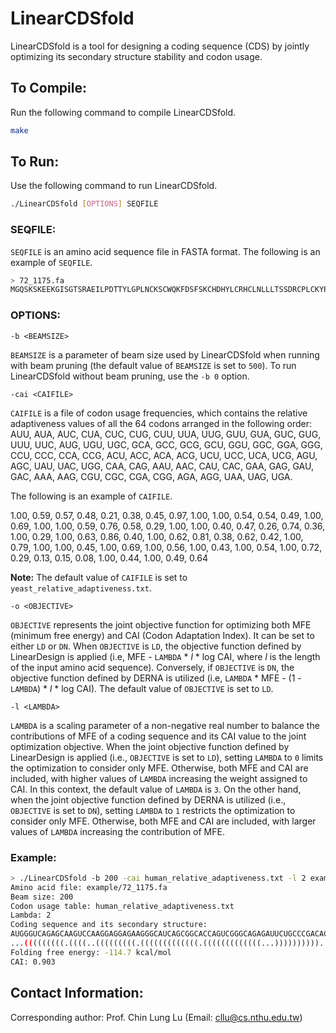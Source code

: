 # LinearCDSfold

LinearCDSfold is a tool for designing a coding sequence (CDS) by jointly optimizing its secondary structure stability and codon usage.

## To Compile:
Run the following command to compile LinearCDSfold.

```bash
make
```

## To Run:
Use the following command to run LinearCDSfold.

```bash
./LinearCDSfold [OPTIONS] SEQFILE
```

### SEQFILE:
`SEQFILE` is an amino acid sequence file in FASTA format. The following is an example of `SEQFILE`.

```bash
> 72_1175.fa
MGQSKSKEEKGISGTSRAEILPDTTYLGPLNCKSCWQKFDSFSKCHDHYLCRHCLNLLLTSSDRCPLCKYPL
```

### OPTIONS:

```
-b <BEAMSIZE>
```

`BEAMSIZE` is a parameter of beam size used by LinearCDSfold when running with beam pruning (the default value of `BEAMSIZE` is set to `500`). To run LinearCDSfold without beam pruning, use the `-b 0` option.

```
-cai <CAIFILE>
```

`CAIFILE` is a file of codon usage frequencies, which contains the relative adaptiveness values of all the 64 codons arranged in the following order: AUU, AUA, AUC, CUA, CUC, CUG, CUU, UUA, UUG, GUU, GUA, GUC, GUG, UUU, UUC, AUG, UGU, UGC, GCA, GCC, GCG, GCU, GGU, GGC, GGA, GGG, CCU, CCC, CCA, CCG, ACU, ACC, ACA, ACG, UCU, UCC, UCA, UCG, AGU, AGC, UAU, UAC, UGG, CAA, CAG, AAU, AAC, CAU, CAC, GAA, GAG, GAU, GAC, AAA, AAG, CGU, CGC, CGA, CGG, AGA, AGG, UAA, UAG, UGA. 

The following is an example of `CAIFILE`.

1.00, 0.59, 0.57, 0.48, 0.21, 0.38, 0.45, 0.97, 1.00, 1.00, 0.54, 0.54, 0.49, 1.00, 0.69, 1.00, 1.00, 0.59, 0.76, 0.58, 0.29, 1.00, 1.00, 0.40, 0.47, 0.26, 0.74, 0.36, 1.00, 0.29, 1.00, 0.63, 0.86, 0.40, 1.00, 0.62, 0.81, 0.38, 0.62, 0.42, 1.00, 0.79, 1.00, 1.00, 0.45, 1.00, 0.69, 1.00, 0.56, 1.00, 0.43, 1.00, 0.54, 1.00, 0.72, 0.29, 0.13, 0.15, 0.08, 1.00, 0.44, 1.00, 0.49, 0.64

**Note:** The default value of `CAIFILE` is set to `yeast_relative_adaptiveness.txt`.

```
-o <OBJECTIVE>
```

`OBJECTIVE` represents the joint objective function for optimizing both MFE (minimum free energy) and CAI (Codon Adaptation Index). It can be set to either `LD` or `DN`. When `OBJECTIVE` is `LD`, the objective function defined by LinearDesign is applied (i.e, MFE - `LAMBDA` * _l_ * log CAI, where _l_ is the length of the input amino acid sequence). Conversely, if `OBJECTIVE` is `DN`, the objective function defined by DERNA is utilized (i.e, `LAMBDA` * MFE - (1 - `LAMBDA`) * _l_ * log CAI). The default value of `OBJECTIVE` is set to `LD`.

```
-l <LAMBDA>
```

`LAMBDA` is a scaling parameter of a non-negative real number to balance the contributions of MFE of a coding sequence and its CAI value to the joint optimization objective. When the joint objective function defined by LinearDesign is applied (i.e., `OBJECTIVE` is set to `LD`), setting `LAMBDA` to `0` limits the optimization to consider only MFE. Otherwise, both MFE and CAI are included, with higher values of `LAMBDA` increasing the weight assigned to CAI. In this context, the default value of `LAMBDA` is `3`.  On the other hand, when the joint objective function defined by DERNA is utilized (i.e., `OBJECTIVE` is set to `DN`), setting `LAMBDA` to `1` restricts the optimization to consider only MFE. Otherwise, both MFE and CAI are included, with larger values of `LAMBDA` increasing the contribution of MFE.

### Example:

```bash
> ./LinearCDSfold -b 200 -cai human_relative_adaptiveness.txt -l 2 example/72_1175.fa
Amino acid file: example/72_1175.fa
Beam size: 200
Codon usage table: human_relative_adaptiveness.txt
Lambda: 2
Coding sequence and its secondary structure:
AUGGGUCAGAGCAAGUCCAAGGAGGAGAAGGGCAUCAGCGGCACCAGUCGGGCAGAGAUUCUGCCCGACACCACCUACCUGGGGCCGCUGAAUUGCAAGAGCUGUUGGCAGAAGUUCGACAGCUUUAGCAAGUGCCACGACCACUACCUGUGUCGGCACUGCCUGAAUCUCCUCCUGACUAGCUCUGACCGGUGCCCGCUGUGCAAGUACCCCCUG
...(((((((((.((((..(((((((((.(((((((((((((.(((((((((((((...))))))))))..........))).)))))))).((((.((((((((((((....)).)))))))))).))))(((((..((.(((.....)))))))))))))))...))))))))))))).)))))))))(((((..((...))..))))).....
Folding free energy: -114.7 kcal/mol
CAI: 0.903
```

## Contact Information:
Corresponding author: Prof. Chin Lung Lu (Email: cllu@cs.nthu.edu.tw)

